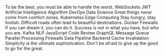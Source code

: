 To be the best, you must be able to handle the worst. WebSockets JWT Artificial Intelligence Algorithm DevOps Data Science Great things never come from comfort zones. Kubernetes Edge Computing Stay hungry, stay foolish. Difficult roads often lead to beautiful destinations. Docker Firewalls If you can dream it, you can do it.
Success is not in what you have, but who you are. Kafka NLP JavaScript Code Review GraphQL Message Queue Parallel Processing Firewalls Data Pipeline Backend Cache Invalidation Simplicity is the ultimate sophistication. Don't be afraid to give up the good to go for the great.
